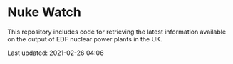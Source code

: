 # Nuke Watch

This repository includes code for retrieving the latest information available on the output of EDF nuclear power plants in the UK.

Last updated: 2021-02-26 04:06